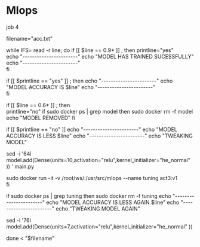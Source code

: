 # Mlops

job 4

filename="acc.txt"

while IFS= read -r line; 
do 
if [[ $line == 0.9* ]] ;
then
printline="yes"       
echo "-----------------------"
echo "MODEL HAS TRAINED SUCESSFULLY"
echo "-----------------------"   
fi

if [[ $printline == "yes" ]] ;
then
echo "-----------------------"
echo "MODEL ACCURACY IS $line"
echo "-----------------------"         
fi  


if [[ $line == 0.6* ]] ; 
then       
printline="no"
if sudo docker ps | grep model
then
sudo docker rm -f model 
echo "MODEL REMOVED"
fi

if [[ $printline == "no" ]] 
echo "-----------------------"
echo "MODEL ACCURACY IS LESS $line"
echo "-----------------------" 
echo "TWEAKING MODEL" 

sed -i '64i model.add(Dense(units=10,activation="relu",kernel_initializer="he_normal" )) ' main.py

sudo docker run -it -v /root/ws/:/usr/src/mlops --name tuning act3:v1       
fi

if sudo docker ps | grep tuning 
then
sudo docker rm -f tuning 
echo "-----------------------"
echo "MODEL ACCURACY IS LESS AGAIN $line"
echo "-----------------------" 
echo "TWEAKING MODEL AGAIN" 

sed -i '76i model.add(Dense(units=7,activation="relu",kernel_initializer="he_normal" ))

done < "$filename"
